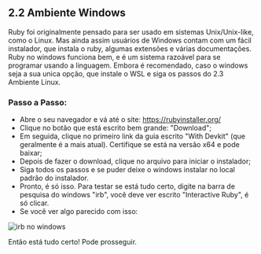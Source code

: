 ## 2.2 Ambiente Windows

Ruby foi originalmente pensado para ser usado em sistemas Unix/Unix-like, como o Linux. Mas ainda assim usuários de Windows contam com um fácil instalador, que instala o ruby, algumas extensões e várias documentações. Ruby no windows funciona bem, e é um sistema razoável para se programar usando a linguagem. Embora é recomendado, caso o windows seja a sua unica opção, que instale o WSL e siga os passos do 2.3 Ambiente Linux.

### Passo a Passo:
* Abre o seu navegador e vá até o site: https://rubyinstaller.org/
* Clique no botão que está escrito bem grande: "Download";
* Em seguida, clique no primeiro link da guia escrito "With Devkit" (que geralmente é a mais atual). Certifique se está na versão x64 e pode baixar;
* Depois de fazer o download, clique no arquivo para iniciar o instalador;
* Siga todos os passos e se puder deixe o windows instalar no local padrão do instalador.
* Pronto, é só isso. Para testar se está tudo certo, digite na barra de pesquisa do windows "irb", você deve ver escrito "Interactive Ruby", é só clicar.
* Se você ver algo parecido com isso:

![irb no windows](https://i.imgur.com/XmtVEXf.png "Irb no Windows")


Então está tudo certo! Pode prosseguir.